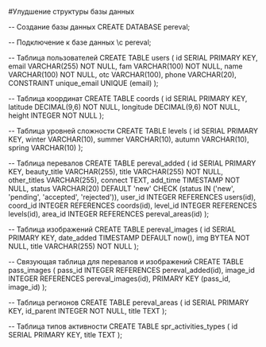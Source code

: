 #Улудшение структуры базы данных

-- Создание базы данных
CREATE DATABASE pereval;

-- Подключение к базе данных
\c pereval;

-- Таблица пользователей
CREATE TABLE users (
    id SERIAL PRIMARY KEY,
    email VARCHAR(255) NOT NULL,
    fam VARCHAR(100) NOT NULL,
    name VARCHAR(100) NOT NULL,
    otc VARCHAR(100),
    phone VARCHAR(20),
    CONSTRAINT unique_email UNIQUE (email)
);

-- Таблица координат
CREATE TABLE coords (
    id SERIAL PRIMARY KEY,
    latitude DECIMAL(9,6) NOT NULL,
    longitude DECIMAL(9,6) NOT NULL,
    height INTEGER NOT NULL
);

-- Таблица уровней сложности
CREATE TABLE levels (
    id SERIAL PRIMARY KEY,
    winter VARCHAR(10),
    summer VARCHAR(10),
    autumn VARCHAR(10),
    spring VARCHAR(10)
);

-- Таблица перевалов
CREATE TABLE pereval_added (
    id SERIAL PRIMARY KEY,
    beauty_title VARCHAR(255),
    title VARCHAR(255) NOT NULL,
    other_titles VARCHAR(255),
    connect TEXT,
    add_time TIMESTAMP NOT NULL,
    status VARCHAR(20) DEFAULT 'new' CHECK (status IN ('new', 'pending', 'accepted', 'rejected')),
    user_id INTEGER REFERENCES users(id),
    coord_id INTEGER REFERENCES coords(id),
    level_id INTEGER REFERENCES levels(id),
    area_id INTEGER REFERENCES pereval_areas(id)
);

-- Таблица изображений
CREATE TABLE pereval_images (
    id SERIAL PRIMARY KEY,
    date_added TIMESTAMP DEFAULT now(),
    img BYTEA NOT NULL,
    title VARCHAR(255) NOT NULL
);

-- Связующая таблица для перевалов и изображений
CREATE TABLE pass_images (
    pass_id INTEGER REFERENCES pereval_added(id),
    image_id INTEGER REFERENCES pereval_images(id),
    PRIMARY KEY (pass_id, image_id)
);

-- Таблица регионов 
CREATE TABLE pereval_areas (
    id SERIAL PRIMARY KEY,
    id_parent INTEGER NOT NULL,
    title TEXT
);

-- Таблица типов активности
CREATE TABLE spr_activities_types (
    id SERIAL PRIMARY KEY,
    title TEXT
);
